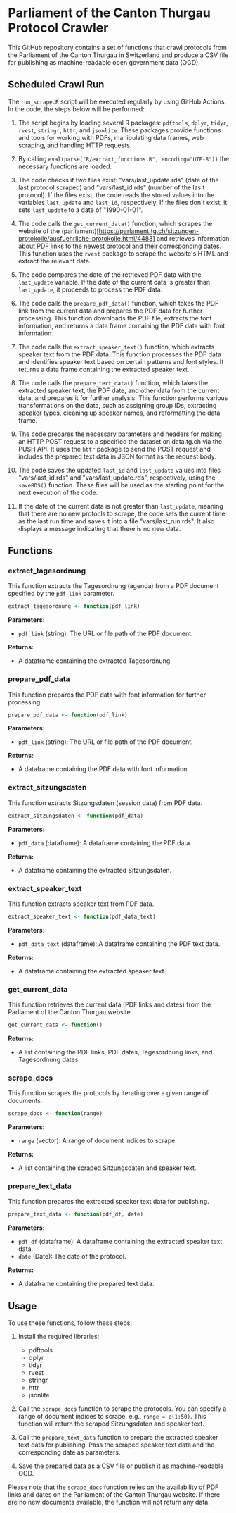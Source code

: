 # Parliament of the Canton Thurgau Protocol Crawler

This GitHub repository contains a set of functions that crawl protocols from the Parliament of the Canton Thurgau in Switzerland and produce a CSV file for publishing as machine-readable open government data (OGD).

## Scheduled Crawl Run
The `run_scrape.R` script will be executed regularly by using GitHub Actions. In the code, the steps below will be performed:

1. The script begins by loading several R packages: `pdftools`, `dplyr`, `tidyr`, `rvest`, `stringr`, `httr`, and `jsonlite`. These packages provide functions and tools for working with PDFs, manipulating data frames, web scraping, and handling HTTP requests.

2. By calling `eval(parse("R/extract_functions.R", encoding="UTF-8"))` the necessary functions are loaded.

3. The code checks if two files exist: "vars/last_update.rds" (date of the last protocol scraped) and "vars/last_id.rds" (number of the las t protocol).  If the files exist, the code reads the stored values into the variables `last_update` and `last_id`, respectively. If the files don't exist, it sets `last_update` to a date of "1990-01-01".

4. The code calls the `get_current_data()` function, which scrapes the website of the (parliament)[https://parlament.tg.ch/sitzungen-protokolle/ausfuehrliche-protokolle.html/4483] and retrieves information about PDF links to the newest protocol and their corresponding dates. This function uses the `rvest` package to scrape the website's HTML and extract the relevant data.

5. The code compares the date of the retrieved PDF data with the `last_update` variable. If the date of the current data is greater than `last_update`, it proceeds to process the PDF data.

6. The code calls the `prepare_pdf_data()` function, which takes the PDF link from the current data and prepares the PDF data for further processing. This function downloads the PDF file, extracts the font information, and returns a data frame containing the PDF data with font information.

7. The code calls the `extract_speaker_text()` function, which extracts speaker text from the PDF data. This function processes the PDF data and identifies speaker text based on certain patterns and font styles. It returns a data frame containing the extracted speaker text.

8. The code calls the `prepare_text_data()` function, which takes the extracted speaker text, the PDF date, and other data from the current data, and prepares it for further analysis. This function performs various transformations on the data, such as assigning group IDs, extracting speaker types, cleaning up speaker names, and reformatting the data frame.

9. The code prepares the necessary parameters and headers for making an HTTP POST request to a specified the dataset on data.tg.ch via the PUSH API. It uses the `httr` package to send the POST request and includes the prepared text data in JSON format as the request body.

10. The code saves the updated `last_id` and `last_update` values into files "vars/last_id.rds" and "vars/last_update.rds", respectively, using the `saveRDS()` function. These files will be used as the starting point for the next execution of the code.

11. If the date of the current data is not greater than `last_update`, meaning that there are no new protocls to scrape, the code sets the current time as the last run time and saves it into a file "vars/last_run.rds". It also displays a message indicating that there is no new data.


## Functions

### extract_tagesordnung

This function extracts the Tagesordnung (agenda) from a PDF document specified by the `pdf_link` parameter.

```R
extract_tagesordnung <- function(pdf_link)
```

**Parameters:**
- `pdf_link` (string): The URL or file path of the PDF document.

**Returns:**
- A dataframe containing the extracted Tagesordnung.

### prepare_pdf_data

This function prepares the PDF data with font information for further processing.

```R
prepare_pdf_data <- function(pdf_link)
```

**Parameters:**
- `pdf_link` (string): The URL or file path of the PDF document.

**Returns:**
- A dataframe containing the PDF data with font information.

### extract_sitzungsdaten

This function extracts Sitzungsdaten (session data) from PDF data.

```R
extract_sitzungsdaten <- function(pdf_data)
```

**Parameters:**
- `pdf_data` (dataframe): A dataframe containing the PDF data.

**Returns:**
- A dataframe containing the extracted Sitzungsdaten.

### extract_speaker_text

This function extracts speaker text from PDF data.

```R
extract_speaker_text <- function(pdf_data_text)
```

**Parameters:**
- `pdf_data_text` (dataframe): A dataframe containing the PDF text data.

**Returns:**
- A dataframe containing the extracted speaker text.

### get_current_data

This function retrieves the current data (PDF links and dates) from the Parliament of the Canton Thurgau website.

```R
get_current_data <- function()
```

**Returns:**
- A list containing the PDF links, PDF dates, Tagesordnung links, and Tagesordnung dates.

### scrape_docs

This function scrapes the protocols by iterating over a given range of documents.

```R
scrape_docs <- function(range)
```

**Parameters:**
- `range` (vector): A range of document indices to scrape.

**Returns:**
- A list containing the scraped Sitzungsdaten and speaker text.

### prepare_text_data

This function prepares the extracted speaker text data for publishing.

```R
prepare_text_data <- function(pdf_df, date)
```

**Parameters:**
- `pdf_df` (dataframe): A dataframe containing the extracted speaker text data.
- `date` (Date): The date of the protocol.

**Returns:**
- A dataframe containing the prepared text data.

## Usage

To use these functions, follow these steps:

1. Install the required libraries:
   - pdftools
   - dplyr
   - tidyr
   - rvest
   - stringr
   - httr
   - jsonlite

2. Call the `scrape_docs` function to scrape the protocols. You can specify a range of document indices to scrape, e.g., `range = c(1:50)`. This function will return the scraped Sitzungsdaten and speaker text.

3. Call the `prepare_text_data` function to prepare the extracted speaker text data for publishing. Pass the scraped speaker text data and the corresponding date as parameters.

4. Save the prepared data as a CSV file or publish it as machine-readable OGD.

Please note that the `scrape_docs` function relies on the availability of PDF links and dates on the Parliament of the Canton Thurgau website. If there are no new documents available, the function will not return any data.
